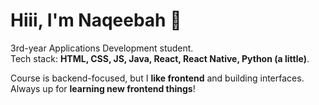 # Hiii, I'm Naqeebah 👋

3rd-year Applications Development student.  
Tech stack: **HTML, CSS, JS, Java, React, React Native, Python (a little)**.  

Course is backend-focused, but I **like frontend** and building interfaces.  
Always up for **learning new frontend things**!
 



